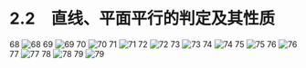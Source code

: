# 2.2　直线、平面平行的判定及其性质

68
![68](../../book/人教版高中数学A版必修2/人教版高中数学A版必修2_68.png)
69
![69](../../book/人教版高中数学A版必修2/人教版高中数学A版必修2_69.png)
70
![70](../../book/人教版高中数学A版必修2/人教版高中数学A版必修2_70.png)
71
![71](../../book/人教版高中数学A版必修2/人教版高中数学A版必修2_71.png)
72
![72](../../book/人教版高中数学A版必修2/人教版高中数学A版必修2_72.png)
73
![73](../../book/人教版高中数学A版必修2/人教版高中数学A版必修2_73.png)
74
![74](../../book/人教版高中数学A版必修2/人教版高中数学A版必修2_74.png)
75
![75](../../book/人教版高中数学A版必修2/人教版高中数学A版必修2_75.png)
76
![76](../../book/人教版高中数学A版必修2/人教版高中数学A版必修2_76.png)
77
![77](../../book/人教版高中数学A版必修2/人教版高中数学A版必修2_77.png)
78
![78](../../book/人教版高中数学A版必修2/人教版高中数学A版必修2_78.png)
79
![79](../../book/人教版高中数学A版必修2/人教版高中数学A版必修2_79.png)

